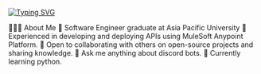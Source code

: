 [![Typing SVG](https://readme-typing-svg.demolab.com?font=Fira+Code&pause=1000&center=true&vCenter=true&random=false&width=435&lines=Skills;HTML%2C+CSS%2C+JS;Python;Server+Development)](https://git.io/typing-svg)

👨🏻‍💻  About Me
🏫   Software Engineer graduate at Asia Pacific University
🚀   Experienced in developing and deploying APIs using MuleSoft Anypoint Platform.
🤔   Open to collaborating with others on open-source projects and sharing knowledge.
💬   Ask me anything about discord bots.
🌱   Currently learning python.
